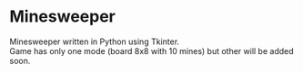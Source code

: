 # Minesweeper
Minesweeper written in Python using Tkinter.\
Game has only one mode (board 8x8 with 10 mines) but other will be added soon.